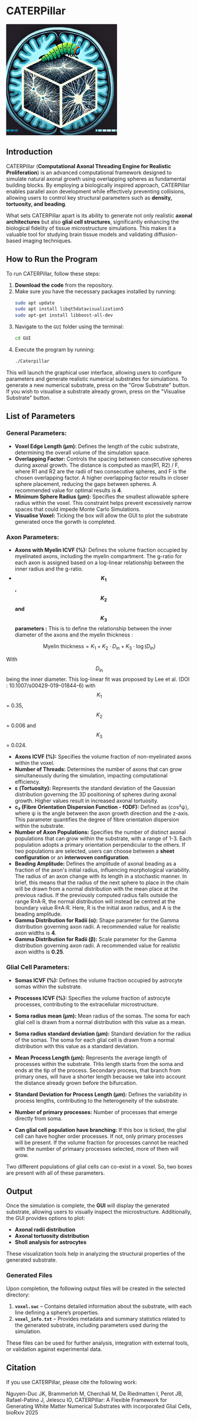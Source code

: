 # CATERPillar
<img src="logo_catrepillar.png" alt="Description" width="300">


## **Introduction**
CATERPillar (**Computational Axonal Threading Engine for Realistic Proliferation**) is an advanced computational framework designed to simulate natural axonal growth using overlapping spheres as fundamental building blocks. By employing a biologically inspired approach, CATERPillar enables parallel axon development while effectively preventing collisions, allowing users to control key structural parameters such as **density, tortuosity, and beading**.

What sets CATERPillar apart is its ability to generate not only realistic **axonal architectures** but also **glial cell structures**, significantly enhancing the biological fidelity of tissue microstructure simulations. This makes it a valuable tool for studying brain tissue models and validating diffusion-based imaging techniques.

## **How to Run the Program**
To run CATERPillar, follow these steps:

1. **Download the code** from the repository.
2. Make sure you have the necessary packages installed by running:
   ```bash
   sudo apt update
   sudo apt install libqt5datavisualization5
   sudo apt-get install libboost-all-dev
   ```
4. Navigate to the `GUI` folder using the terminal:
   ```bash
   cd GUI
   ```
5. Execute the program by running:
   ```bash
   ./Caterpillar
   ```

This will launch the graphical user interface, allowing users to configure parameters and generate realistic numerical substrates for simulations. To generate a new numerical substrate, press on the "Grow Substrate" button. If you wish to visualise a substrate already grown, press on the "Visualise Substrate" button. 


## **List of Parameters**

### **General Parameters:**
- **Voxel Edge Length (μm):** Defines the length of the cubic substrate, determining the overall volume of the simulation space.
- **Overlapping Factor:** Controls the spacing between consecutive spheres during axonal growth. The distance is computed as max(R1, R2) / F, where R1 and R2 are the radii of two consecutive spheres, and F is the chosen overlapping factor. A higher overlapping factor results in closer sphere placement, reducing the gaps between spheres. A recommended value for optimal results is **4**.
- **Minimum Sphere Radius (μm):** Specifies the smallest allowable sphere radius within the voxel. This constraint helps prevent excessively narrow spaces that could impede Monte Carlo Simulations.
- **Visualise Voxel:** Ticking the box will allow the GUI to plot the substrate generated once the gorwth is completed.
   
### **Axon Parameters:**
- **Axons with Myelin ICVF (%):** Defines the volume fraction occupied by myelinated axons, including the myelin compartment. The g-ratio for each axon is assigned based on a log-linear relationship between the inner radius and the g-ratio.
- **$$K_1$$, $$K_2$$ and $$K_3$$ parameters :** This is to define the relationship between the inner diameter of the axons and the myelin thickness : 

$$
\text{Myelin thickness} = K_1 + K_2 \cdot D_\text{in} + K_3 \cdot \log(D_\text{in})
$$

   With $$D_\text{in}$$ being the inner diameter. This log-linear fit was proposed by Lee et al. (DOI : 10.1007/s00429-019-01844-6) with $$K_1$$ = 0.35, $$K_2$$ = 0.006 and $$K_3$$ = 0.024. 
- **Axons ICVF (%):** Specifies the volume fraction of non-myelinated axons within the voxel.
- **Number of Threads:** Determines the number of axons that can grow simultaneously during the simulation, impacting computational efficiency.
- **ε (Tortuosity):** Represents the standard deviation of the Gaussian distribution governing the 3D positioning of spheres during axonal growth. Higher values result in increased axonal tortuosity.
- **c₂ (Fibre Orientation Dispersion Function - fODF):** Defined as ⟨cos²ψ⟩, where ψ is the angle between the axon growth direction and the z-axis. This parameter quantifies the degree of fibre orientation dispersion within the substrate.
- **Number of Axon Populations:** Specifies the number of distinct axonal populations that can grow within the substrate, with a range of 1-3. Each population adopts a primary orientation perpendicular to the others. If two populations are selected, users can choose between a **sheet configuration** or an **interwoven configuration**.
- **Beading Amplitude:** Defines the amplitude of axonal beading as a fraction of the axon's initial radius, influencing morphological variability. The radius of an axon change with its length in a stochastic manner. In brief, this means that the radius of the next sphere to place in the chain will be drawn from a normal distribution with the mean place at the previous radius. If the previously computed radius falls outside the range R±A⋅R, the normal distribution will instead be centred at the boundary value R±A⋅R. Here, R is the initial axon radius, and A is the beading amplitude.
- **Gamma Distribution for Radii (α):** Shape parameter for the Gamma distribution governing axon radii. A recommended value for realistic axon widths is **4**.
- **Gamma Distribution for Radii (β):** Scale parameter for the Gamma distribution governing axon radii. A recommended value for realistic axon widths is **0.25**.

### **Glial Cell Parameters:**
- **Somas ICVF (%):** Defines the volume fraction occupied by astrocyte somas within the substrate.
- **Processes ICVF (%):** Specifies the volume fraction of astrocyte processes, contributing to the extracellular microstructure.
- **Soma radius mean (μm):** Mean radius of the somas. The soma for each glial cell is drawn from a normal distribution with this value as a mean.
- **Soma radius standard deviation (μm):** Standard deviation for the radius of the somas. The soma for each glial cell is drawn from a normal distribution with this value as a standard deviation.
- **Mean Process Length (μm):** Represents the average length of processes within the substrate. THis length starts from the soma and ends at the tip of the process. Secondary process, that branch from primary ones, will have a shorter length because we take into account the distance already grown before the bifurcation.
- **Standard Deviation for Process Length (μm):** Defines the variability in process lengths, contributing to the heterogeneity of the substrate.

- **Number of primary processes:** Number of processes that emerge directly from soma. 

- **Can glial cell population have branching:** If this box is ticked, the glial cell can have hogher order processes. If not, only primary processes will be present. If the volume fraction for processes cannot be reached with the number of primaary processes selected, more of them will grow. 


Two different populations of glial cells can co-exist in a voxel. So, two boxes are present with all of these parameters. 
## **Output**

Once the simulation is complete, the **GUI** will display the generated substrate, allowing users to visually inspect the microstructure. Additionally, the GUI provides options to plot:
- **Axonal radii distribution**
- **Axonal tortuosity distribution**
- **Sholl analysis for astrocytes**

These visualization tools help in analyzing the structural properties of the generated substrate.

### **Generated Files**
Upon completion, the following output files will be created in the selected directory:

1. **`voxel.swc`** – Contains detailed information about the substrate, with each line defining a sphere’s properties.
2. **`voxel_info.txt`** – Provides metadata and summary statistics related to the generated substrate, including parameters used during the simulation.

These files can be used for further analysis, integration with external tools, or validation against experimental data.


## Citation

If you use CATERPillar, please cite the following work:

Nguyen-Duc JK, Brammerloh M, Cherchali M, De Riedmatten I, Perot JB, Rafael-Patino J, Jelescu IO, CATERPillar: A Flexible Framework for Generating White Matter Numerical Substrates with incorporated Glial Cells, bioRxiv 2025